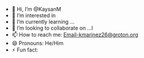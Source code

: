 - 👋 Hi, I’m @KaysanM
- 👀 I’m interested in 
- 🌱 I’m currently learning ...
- 💞️ I’m looking to collaborate on ...l
- 📫 How to reach me: Email-kmarinez26@groton.org
- 😄 Pronouns: He/Him
- ⚡ Fun fact: 

<!---
KaysanM/KaysanM is a ✨ special ✨ repository because its `README.md` (this file) appears on your GitHub profile.
You can click the Preview link to take a look at your changes.
--->
